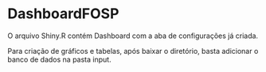 # DashboardFOSP

O arquivo Shiny.R contém Dashboard com a aba de configurações já criada.

Para criação de gráficos e tabelas, após baixar o diretório, basta adicionar o banco de dados na pasta input.

